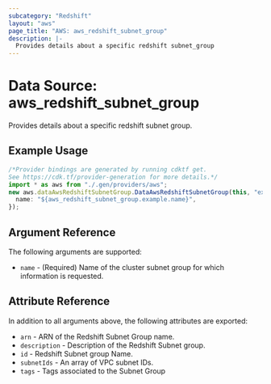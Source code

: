 ```yaml
---
subcategory: "Redshift"
layout: "aws"
page_title: "AWS: aws_redshift_subnet_group"
description: |-
  Provides details about a specific redshift subnet_group
---
```


# Data Source: aws\_redshift\_subnet\_group

Provides details about a specific redshift subnet group.

## Example Usage

```typescript
/*Provider bindings are generated by running cdktf get.
See https://cdk.tf/provider-generation for more details.*/
import * as aws from "./.gen/providers/aws";
new aws.dataAwsRedshiftSubnetGroup.DataAwsRedshiftSubnetGroup(this, "example", {
  name: "${aws_redshift_subnet_group.example.name}",
});

```

## Argument Reference

The following arguments are supported:

* `name` - (Required) Name of the cluster subnet group for which information is requested.

## Attribute Reference

In addition to all arguments above, the following attributes are exported:

* `arn` - ARN of the Redshift Subnet Group name.
* `description` - Description of the Redshift Subnet group.
* `id` - Redshift Subnet group Name.
* `subnetIds` - An array of VPC subnet IDs.
* `tags` - Tags associated to the Subnet Group
